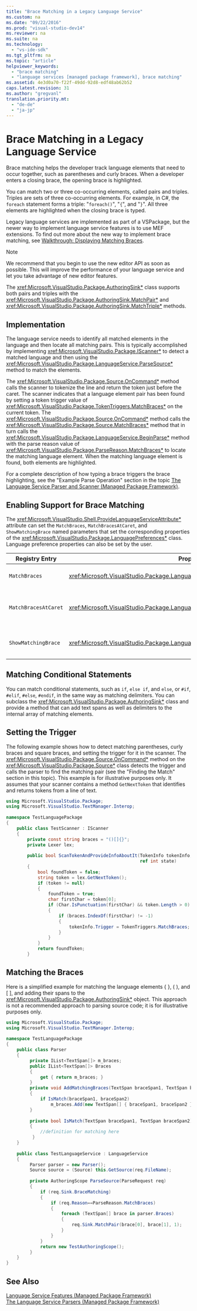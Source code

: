 ```yaml
---
title: "Brace Matching in a Legacy Language Service"
ms.custom: na
ms.date: "09/22/2016"
ms.prod: "visual-studio-dev14"
ms.reviewer: na
ms.suite: na
ms.technology: 
  - "vs-ide-sdk"
ms.tgt_pltfrm: na
ms.topic: "article"
helpviewer_keywords: 
  - "brace matching"
  - "language services [managed package framework], brace matching"
ms.assetid: 4e3d0a70-f22f-49dd-92d8-edf48ab62b52
caps.latest.revision: 31
ms.author: "gregvanl"
translation.priority.mt: 
  - "de-de"
  - "ja-jp"
---
```

# Brace Matching in a Legacy Language Service
Brace matching helps the developer track language elements that need to occur together, such as parentheses and curly braces. When a developer enters a closing brace, the opening brace is highlighted.  
  
 You can match two or three co-occurring elements, called pairs and triples. Triples are sets of three co-occurring elements. For example, in C#, the `foreach` statement forms a triple: "`foreach()`", "`{`", and "`}`". All three elements are highlighted when the closing brace is typed.  
  
 Legacy language services are implemented as part of a VSPackage, but the newer way to implement language service features is to use MEF extensions. To find out more about the new way to implement brace matching, see [Walkthrough: Displaying Matching Braces](../VS_csharp/walkthrough--displaying-matching-braces.md).  
  
> [!NOTE]
>  We recommend that you begin to use the new editor API as soon as possible. This will improve the performance of your language service and let you take advantage of new editor features.  
  
 The <xref:Microsoft.VisualStudio.Package.AuthoringSink*> class supports both pairs and triples with the <xref:Microsoft.VisualStudio.Package.AuthoringSink.MatchPair*> and <xref:Microsoft.VisualStudio.Package.AuthoringSink.MatchTriple*> methods.  
  
## Implementation  
 The language service needs to identify all matched elements in the language and then locate all matching pairs. This is typically accomplished by implementing <xref:Microsoft.VisualStudio.Package.IScanner*> to detect a matched language and then using the <xref:Microsoft.VisualStudio.Package.LanguageService.ParseSource*> method to match the elements.  
  
 The <xref:Microsoft.VisualStudio.Package.Source.OnCommand*> method calls the scanner to tokenize the line and return the token just before the caret. The scanner indicates that a language element pair has been found by setting a token trigger value of <xref:Microsoft.VisualStudio.Package.TokenTriggers.MatchBraces*> on the current token. The <xref:Microsoft.VisualStudio.Package.Source.OnCommand*> method calls the <xref:Microsoft.VisualStudio.Package.Source.MatchBraces*> method that in turn calls the <xref:Microsoft.VisualStudio.Package.LanguageService.BeginParse*> method with the parse reason value of <xref:Microsoft.VisualStudio.Package.ParseReason.MatchBraces*> to locate the matching language element. When the matching language element is found, both elements are highlighted.  
  
 For a complete description of how typing a brace triggers the brace highlighting, see the "Example Parse Operation" section in the topic [The Language Service Parser and Scanner (Managed Package Framework)](../VS_csharp/legacy-language-service-parser-and-scanner.md).  
  
## Enabling Support for Brace Matching  
 The <xref:Microsoft.VisualStudio.Shell.ProvideLanguageServiceAttribute*> attribute can set the `MatchBraces`, `MatchBracesAtCaret`, and `ShowMatchingBrace` named parameters that set the corresponding properties of the <xref:Microsoft.VisualStudio.Package.LanguagePreferences*> class. Language preference properties can also be set by the user.  
  
|Registry Entry|Property|Description|  
|--------------------|--------------|-----------------|  
|`MatchBraces`|<xref:Microsoft.VisualStudio.Package.LanguagePreferences.EnableMatchBraces*>|Enables brace matching|  
|`MatchBracesAtCaret`|<xref:Microsoft.VisualStudio.Package.LanguagePreferences.EnableMatchBracesAtCaret*>|Enables brace matching as the caret moves.|  
|`ShowMatchingBrace`|<xref:Microsoft.VisualStudio.Package.LanguagePreferences.EnableShowMatchingBrace*>|Highlights the matching brace.|  
  
## Matching Conditional Statements  
 You can match conditional statements, such as `if`, `else if`, and `else`, or `#if`, `#elif`, `#else`, `#endif`, in the same way as matching delimiters. You can subclass the <xref:Microsoft.VisualStudio.Package.AuthoringSink*> class and provide a method that can add text spans as well as delimiters to the internal array of matching elements.  
  
## Setting the Trigger  
 The following example shows how to detect matching parentheses, curly braces and square braces, and setting the trigger for it in the scanner. The <xref:Microsoft.VisualStudio.Package.Source.OnCommand*> method on the <xref:Microsoft.VisualStudio.Package.Source*> class detects the trigger and calls the parser to find the matching pair (see the "Finding the Match" section in this topic). This example is for illustrative purposes only. It assumes that your scanner contains a method `GetNextToken` that identifies and returns tokens from a line of text.  
  
```c#  
using Microsoft.VisualStudio.Package;  
using Microsoft.VisualStudio.TextManager.Interop;  
  
namespace TestLanguagePackage  
{  
    public class TestScanner : IScanner  
    {  
        private const string braces = "()[]{}";  
        private Lexer lex;  
  
        public bool ScanTokenAndProvideInfoAboutIt(TokenInfo tokenInfo,  
                                                   ref int state)  
        {  
            bool foundToken = false;  
            string token = lex.GetNextToken();  
            if (token != null)  
            {  
                foundToken = true;  
                char firstChar = token[0];  
                if (Char.IsPunctuation(firstChar) && token.Length > 0)  
                {  
                    if (braces.IndexOf(firstChar) != -1)  
                    {  
                        tokenInfo.Trigger = TokenTriggers.MatchBraces;  
                    }  
                }  
            }  
            return foundToken;  
        }  
```  
  
## Matching the Braces  
 Here is a simplified example for matching the language elements { }, ( ), and [ ], and adding their spans to the <xref:Microsoft.VisualStudio.Package.AuthoringSink*> object. This approach is not a recommended approach to parsing source code; it is for illustrative purposes only.  
  
```c#  
using Microsoft.VisualStudio.Package;  
using Microsoft.VisualStudio.TextManager.Interop;  
  
namespace TestLanguagePackage  
{  
    public class Parser  
    {  
         private IList<TextSpan[]> m_braces;  
         public IList<TextSpan[]> Braces  
         {  
             get { return m_braces; }  
         }  
         private void AddMatchingBraces(TextSpan braceSpan1, TextSpan braceSpan2)  
         {  
             if IsMatch(braceSpan1, braceSpan2)  
                 m_braces.Add(new TextSpan[] { braceSpan1, braceSpan2 });  
         }  
  
         private bool IsMatch(TextSpan braceSpan1, TextSpan braceSpan2)  
         {  
             //definition for matching here  
          }  
    }  
  
    public class TestLanguageService : LanguageService  
    {  
         Parser parser = new Parser();  
         Source source = (Source) this.GetSource(req.FileName);  
  
         private AuthoringScope ParseSource(ParseRequest req)  
         {  
             if (req.Sink.BraceMatching)  
             {  
                 if (req.Reason==ParseReason.MatchBraces)  
                 {  
                     foreach (TextSpan[] brace in parser.Braces)  
                     {  
                         req.Sink.MatchPair(brace[0], brace[1], 1);  
                     }  
                 }  
             }  
             return new TestAuthoringScope();  
         }  
    }  
}  
```  
  
## See Also  
 [Language Service Features (Managed Package Framework)](../VS_csharp/legacy-language-service-features1.md)   
 [The Language Service Parsers (Managed Package Framework)](../VS_csharp/legacy-language-service-parser-and-scanner.md)